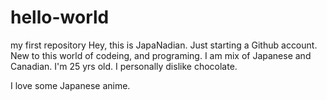 # hello-world
my first repository
Hey, this is JapaNadian. Just starting a Github account. New to this world of codeing, and programing.
I am mix of Japanese and Canadian. I'm 25 yrs old. I personally dislike chocolate.


I love some Japanese anime.
